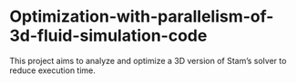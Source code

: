 # Optimization-with-parallelism-of-3d-fluid-simulation-code
This project aims to analyze and optimize a 3D version of Stam’s solver to reduce execution time.

